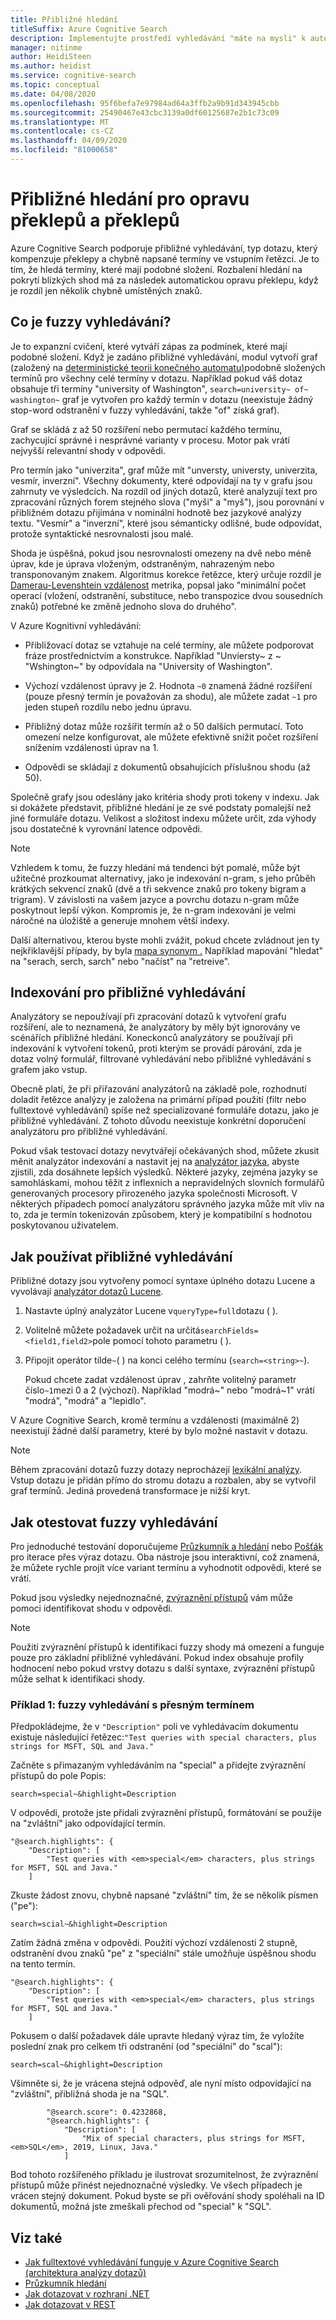 ```yaml
---
title: Přibližné hledání
titleSuffix: Azure Cognitive Search
description: Implementujte prostředí vyhledávání "máte na mysli" k automatické opravě chybně napsaného výrazu nebo překlepu.
manager: nitinme
author: HeidiSteen
ms.author: heidist
ms.service: cognitive-search
ms.topic: conceptual
ms.date: 04/08/2020
ms.openlocfilehash: 95f6befa7e97984ad64a3ffb2a9b91d343945cbb
ms.sourcegitcommit: 25490467e43cbc3139a0df60125687e2b1c73c09
ms.translationtype: MT
ms.contentlocale: cs-CZ
ms.lasthandoff: 04/09/2020
ms.locfileid: "81000658"
---
```

# <a name="fuzzy-search-to-correct-misspellings-and-typos"></a>Přibližné hledání pro opravu překlepů a překlepů

Azure Cognitive Search podporuje přibližné vyhledávání, typ dotazu, který kompenzuje překlepy a chybně napsané termíny ve vstupním řetězci. Je to tím, že hledá termíny, které mají podobné složení. Rozbalení hledání na pokrytí blízkých shod má za následek automatickou opravu překlepu, když je rozdíl jen několik chybně umístěných znaků. 

## <a name="what-is-fuzzy-search"></a>Co je fuzzy vyhledávání?

Je to expanzní cvičení, které vytváří zápas za podmínek, které mají podobné složení. Když je zadáno přibližné vyhledávání, modul vytvoří graf (založený na [deterministické teorii konečného automatu)](https://en.wikipedia.org/wiki/Deterministic_finite_automaton)podobně složených termínů pro všechny celé termíny v dotazu. Například pokud váš dotaz obsahuje tři termíny "university of Washington", `search=university~ of~ washington~` graf je vytvořen pro každý termín v dotazu (neexistuje žádný stop-word odstranění v fuzzy vyhledávání, takže "of" získá graf).

Graf se skládá z až 50 rozšíření nebo permutací každého termínu, zachycující správné i nesprávné varianty v procesu. Motor pak vrátí nejvyšší relevantní shody v odpovědi. 

Pro termín jako "univerzita", graf může mít "unversty, universty, univerzita, vesmír, inverzní". Všechny dokumenty, které odpovídají na ty v grafu jsou zahrnuty ve výsledcích. Na rozdíl od jiných dotazů, které analyzují text pro zpracování různých forem stejného slova ("myši" a "myš"), jsou porovnání v přibližném dotazu přijímána v nominální hodnotě bez jazykové analýzy textu. "Vesmír" a "inverzní", které jsou sémanticky odlišné, bude odpovídat, protože syntaktické nesrovnalosti jsou malé.

Shoda je úspěšná, pokud jsou nesrovnalosti omezeny na dvě nebo méně úprav, kde je úprava vloženým, odstraněným, nahrazeným nebo transponovaným znakem. Algoritmus korekce řetězce, který určuje rozdíl je [Damerau-Levenshtein vzdálenost](https://en.wikipedia.org/wiki/Damerau%E2%80%93Levenshtein_distance) metrika, popsal jako "minimální počet operací (vložení, odstranění, substituce, nebo transpozice dvou sousedních znaků) potřebné ke změně jednoho slova do druhého". 

V Azure Kognitivní vyhledávání:

+ Přibližovací dotaz se vztahuje na celé termíny, ale můžete podporovat fráze prostřednictvím a konstrukce. Například "Unviersty~ z ~ "Wshington~" by odpovídala na "University of Washington".

+ Výchozí vzdálenost úpravy je 2. Hodnota `~0` znamená žádné rozšíření (pouze přesný termín je považován za shodu), ale můžete zadat `~1` pro jeden stupeň rozdílu nebo jednu úpravu. 

+ Přibližný dotaz může rozšířit termín až o 50 dalších permutací. Toto omezení nelze konfigurovat, ale můžete efektivně snížit počet rozšíření snížením vzdálenosti úprav na 1.

+ Odpovědi se skládají z dokumentů obsahujících příslušnou shodu (až 50).

Společně grafy jsou odeslány jako kritéria shody proti tokeny v indexu. Jak si dokážete představit, přibližné hledání je ze své podstaty pomalejší než jiné formuláře dotazu. Velikost a složitost indexu můžete určit, zda výhody jsou dostatečné k vyrovnání latence odpovědi.

> [!NOTE]
> Vzhledem k tomu, že fuzzy hledání má tendenci být pomalé, může být užitečné prozkoumat alternativy, jako je indexování n-gram, s jeho průběh krátkých sekvencí znaků (dvě a tři sekvence znaků pro tokeny bigram a trigram). V závislosti na vašem jazyce a povrchu dotazu n-gram může poskytnout lepší výkon. Kompromis je, že n-gram indexování je velmi náročné na úložiště a generuje mnohem větší indexy.
>
> Další alternativou, kterou byste mohli zvážit, pokud chcete zvládnout jen ty nejkřiklavější případy, by byla [mapa synonym .](search-synonyms.md) Například mapování "hledat" na "serach, serch, sarch" nebo "načíst" na "retreive".

## <a name="indexing-for-fuzzy-search"></a>Indexování pro přibližné vyhledávání

Analyzátory se nepoužívají při zpracování dotazů k vytvoření grafu rozšíření, ale to neznamená, že analyzátory by měly být ignorovány ve scénářích přibližné hledání. Koneckonců analyzátory se používají při indexování k vytvoření tokenů, proti kterým se provádí párování, zda je dotaz volný formulář, filtrované vyhledávání nebo přibližné vyhledávání s grafem jako vstup. 

Obecně platí, že při přiřazování analyzátorů na základě pole, rozhodnutí doladit řetězce analýzy je založena na primární případ použití (filtr nebo fulltextové vyhledávání) spíše než specializované formuláře dotazu, jako je přibližné vyhledávání. Z tohoto důvodu neexistuje konkrétní doporučení analyzátoru pro přibližné vyhledávání. 

Pokud však testovací dotazy nevytvářejí očekávaných shod, můžete zkusit měnit analyzátor indexování a nastavit jej na [analyzátor jazyka](index-add-language-analyzers.md), abyste zjistili, zda dosáhnete lepších výsledků. Některé jazyky, zejména jazyky se samohláskami, mohou těžit z inflexních a nepravidelných slovních formulářů generovaných procesory přirozeného jazyka společnosti Microsoft. V některých případech pomocí analyzátoru správného jazyka může mít vliv na to, zda je termín tokenizován způsobem, který je kompatibilní s hodnotou poskytovanou uživatelem.

## <a name="how-to-use-fuzzy-search"></a>Jak používat přibližné vyhledávání

Přibližné dotazy jsou vytvořeny pomocí syntaxe úplného dotazu Lucene a vyvolávají [analyzátor dotazů Lucene](https://lucene.apache.org/core/6_6_1/queryparser/org/apache/lucene/queryparser/classic/package-summary.html).

1. Nastavte úplný analyzátor Lucene v`queryType=full`dotazu ( ).

1. Volitelně můžete požadavek určit na určitá`searchFields=<field1,field2>`pole pomocí tohoto parametru ( ). 

1. Připojit operátor tilde`~`( ) na konci celého termínu (`search=<string>~`).

   Pokud chcete zadat vzdálenost úprav , zahrňte volitelný parametr číslo`~1`mezi 0 a 2 (výchozí). Například "modrá~" nebo "modrá~1" vrátí "modrá", "modrá" a "lepidlo".

V Azure Cognitive Search, kromě termínu a vzdálenosti (maximálně 2) neexistují žádné další parametry, které by bylo možné nastavit v dotazu.

> [!NOTE]
> Během zpracování dotazů fuzzy dotazy neprocházejí [lexikální analýzy](search-lucene-query-architecture.md#stage-2-lexical-analysis). Vstup dotazu je přidán přímo do stromu dotazu a rozbalen, aby se vytvořil graf termínů. Jediná provedená transformace je nižší kryt.

## <a name="how-to-test-fuzzy-search"></a>Jak otestovat fuzzy vyhledávání

Pro jednoduché testování doporučujeme [Průzkumník a hledání](search-explorer.md) nebo [Pošťák](search-get-started-postman.md) pro iterace přes výraz dotazu. Oba nástroje jsou interaktivní, což znamená, že můžete rychle projít více variant termínu a vyhodnotit odpovědi, které se vrátí.

Pokud jsou výsledky nejednoznačné, [zvýraznění přístupů](search-pagination-page-layout.md#hit-highlighting) vám může pomoci identifikovat shodu v odpovědi. 

> [!Note]
> Použití zvýraznění přístupů k identifikaci fuzzy shody má omezení a funguje pouze pro základní přibližné vyhledávání. Pokud index obsahuje profily hodnocení nebo pokud vrstvy dotazu s další syntaxe, zvýraznění přístupů může selhat k identifikaci shody. 

### <a name="example-1-fuzzy-search-with-the-exact-term"></a>Příklad 1: fuzzy vyhledávání s přesným termínem

Předpokládejme, že v `"Description"` poli ve vyhledávacím dokumentu existuje následující řetězec:`"Test queries with special characters, plus strings for MSFT, SQL and Java."`

Začněte s přimazaným vyhledáváním na "special" a přidejte zvýraznění přístupů do pole Popis:

    search=special~&highlight=Description

V odpovědi, protože jste přidali zvýraznění přístupů, formátování se použije na "zvláštní" jako odpovídající termín.

    "@search.highlights": {
        "Description": [
            "Test queries with <em>special</em> characters, plus strings for MSFT, SQL and Java."
        ]

Zkuste žádost znovu, chybně napsané "zvláštní" tím, že se několik písmen ("pe"):

    search=scial~&highlight=Description

Zatím žádná změna v odpovědi. Použití výchozí vzdálenosti 2 stupně, odstranění dvou znaků "pe" z "speciální" stále umožňuje úspěšnou shodu na tento termín.

    "@search.highlights": {
        "Description": [
            "Test queries with <em>special</em> characters, plus strings for MSFT, SQL and Java."
        ]

Pokusem o další požadavek dále upravte hledaný výraz tím, že vyložíte poslední znak pro celkem tři odstranění (od "speciální" do "scal"):

    search=scal~&highlight=Description

Všimněte si, že je vrácena stejná odpověď, ale nyní místo odpovídající na "zvláštní", přibližná shoda je na "SQL".

            "@search.score": 0.4232868,
            "@search.highlights": {
                "Description": [
                    "Mix of special characters, plus strings for MSFT, <em>SQL</em>, 2019, Linux, Java."
                ]

Bod tohoto rozšířeného příkladu je ilustrovat srozumitelnost, že zvýraznění přístupů může přinést nejednoznačné výsledky. Ve všech případech je vrácen stejný dokument. Pokud byste se při ověřování shody spoléhali na ID dokumentů, možná jste zmeškali přechod od "special" k "SQL".

## <a name="see-also"></a>Viz také

+ [Jak fulltextové vyhledávání funguje v Azure Cognitive Search (architektura analýzy dotazů)](search-lucene-query-architecture.md)
+ [Průzkumník hledání](search-explorer.md)
+ [Jak dotazovat v rozhraní .NET](search-query-dotnet.md)
+ [Jak dotazovat v REST](search-create-index-rest-api.md)
